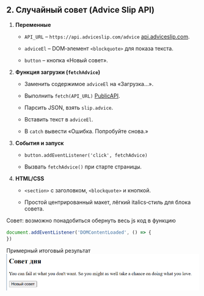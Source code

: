 ## 2. Случайный совет (Advice Slip API)

1. **Переменные**
    
    - `API_URL` – `https://api.adviceslip.com/advice` [api.adviceslip.com](https://api.adviceslip.com/?utm_source=chatgpt.com).
        
    - `adviceEl` – DOM‑элемент `<blockquote>` для показа текста.
        
    - `button` – кнопка «Новый совет».
        
2. **Функция загрузки (`fetchAdvice`)**
    
    - Заменить содержимое `adviceEl` на «Загрузка…».
        
    - Выполнить `fetch(API_URL)` [PublicAPI](https://publicapi.dev/advice-slip-api?utm_source=chatgpt.com).
        
    - Парсить JSON, взять `slip.advice`.
        
    - Вставить текст в `adviceEl`.
        
    - В `catch` вывести «Ошибка. Попробуйте снова.»
        
3. **События и запуск**
    
    - `button.addEventListener('click', fetchAdvice)`
        
    - Вызвать `fetchAdvice()` при старте страницы.
        
4. **HTML/CSS**
    
    - `<section>` с заголовком, `<blockquote>` и кнопкой.
        
    - Простой центрированный макет, лёгкий italics‑стиль для блока совета.

Совет: возможно понадобиться обернуть весь js код в функцию
```js
document.addEventListener('DOMContentLoaded', () => {
})
```
Примерный итоговый результат
![](README-1746538151816.png)